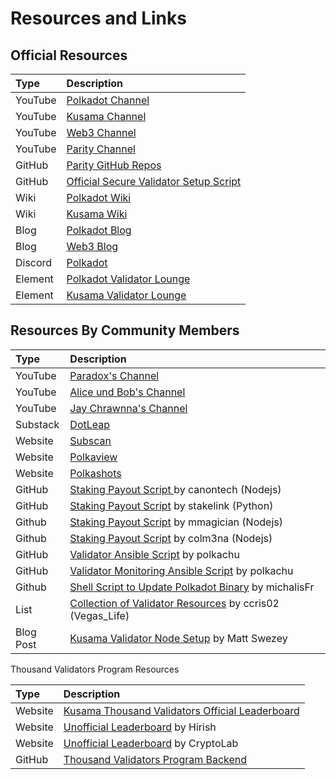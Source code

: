 # Resources and Links

## Official Resources

| Type | Description |
| :--- | :--- |
| YouTube | [Polkadot Channel](https://github.com/polkachu/validator-resources/tree/6c77ba13aad435a6c2d3f252e024ea469cca51d5/channel/UCB7PbjuZLEba_znc7mEGNgw/README.md) |
| YouTube | [Kusama Channel](https://www.youtube.com/c/kusamanetwork) |
| YouTube | [Web3 Channel](https://www.youtube.com/channel/UClnw_bcNg4CAzF772qEtq4g) |
| YouTube | [Parity Channel](https://www.youtube.com/channel/UCSs5vZi0U7qHLkUjF3QnaWg) |
| GitHub | [Parity GitHub Repos](https://github.com/paritytech) |
| GitHub | [Official Secure Validator Setup Script](https://github.com/w3f/polkadot-validator-setup) |
| Wiki | [Polkadot Wiki](https://wiki.polkadot.network/docs/en/getting-started) |
| Wiki | [Kusama Wiki](https://guide.kusama.network/docs/en/kusama-index) |
| Blog | [Polkadot Blog](https://polkadot.network/blog/) |
| Blog | [Web3 Blog](https://github.com/polkachu/validator-resources/tree/6c77ba13aad435a6c2d3f252e024ea469cca51d5/web3foundation/README.md) |
| Discord | [Polkadot](https://github.com/polkachu/validator-resources/tree/6c77ba13aad435a6c2d3f252e024ea469cca51d5/wGUDt2p/README.md) |
| Element | [Polkadot Validator Lounge](https://app.element.io/#/room/#polkadot-validator-lounge:matrix.org) |
| Element | [Kusama Validator Lounge](https://app.element.io/#/room/#KusamaValidatorLounge:polkadot.builders) |

## Resources By Community Members

| Type | Description |
| :--- | :--- |
| YouTube | [Paradox's Channel](https://www.youtube.com/channel/UCaL8-V37qcHeaVYtlOAdgAA) |
| YouTube | [Alice und Bob's Channel](https://www.youtube.com/channel/UC0alQ35JKnMo_ctzYITthbw) |
| YouTube | [Jay Chrawnna's Channel](https://www.youtube.com/channel/UCqNw3CEyOD-bjjYYaxVyG3Q) |
| Substack | [DotLeap](https://newsletter.dotleap.com/) |
| Website | [Subscan](https://www.subscan.io/) |
| Website | [Polkaview](https://polkaview.network/dot/staking) |
| Website | [Polkashots](https://polkashots.io/) |
| GitHub | [Staking Payout Script ](https://github.com/canontech/staking-payouts)by canontech \(Nodejs\) |
| GitHub | [Staking Payout Script](https://github.com/stakelink/substrate-payctl) by stakelink \(Python\) |
| Github | [Staking Payout Script](https://github.com/mmagician/substrate-auto-payout) by mmagician \(Nodejs\) |
| Github | [Staking Payout Script](https://github.com/Colm3na/substrate-auto-payout) by colm3na \(Nodejs\) |
| GitHub | [Validator Ansible Script](https://github.com/polkachu/polkadot-validator) by polkachu |
| GitHub | [Validator Monitoring Ansible Script](https://github.com/polkachu/server-monitoring) by polkachu |
| Github | [Shell Script to Update Polkadot Binary](https://gist.github.com/michalisFr/daa01c7374793a684a3a1f61e4959492) by michalisFr |
| List | [Collection of Validator Resources](https://ccris02.medium.com/polkadot-kusama-validator-resource-database-849b2be76dc5) by ccris02 \(Vegas\_Life\) |
| Blog Post | [Kusama Validator Node Setup](https://mswezey.medium.com/kusama-validator-node-setup-643190a8ac7e) by Matt Swezey |

Thousand Validators Program Resources

| Type | Description |
| :--- | :--- |
| Website | [Kusama Thousand Validators Official Leaderboard](https://thousand-validators.kusama.network/#/leaderboard) |
| Website | [Unofficial Leaderboard](https://1k.hirish.net/) by Hirish |
| Website | [Unofficial Leaderboard](https://www.cryptolab.network/tools/oneKValidators) by CryptoLab |
| GitHub | [Thousand Validators Program Backend](https://github.com/w3f/1k-validators-be) |

